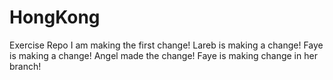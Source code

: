 # HongKong
Exercise Repo
I am making the first change!
Lareb is making a change!
Faye is making a change!
Angel made the change!
Faye is making change in her branch!